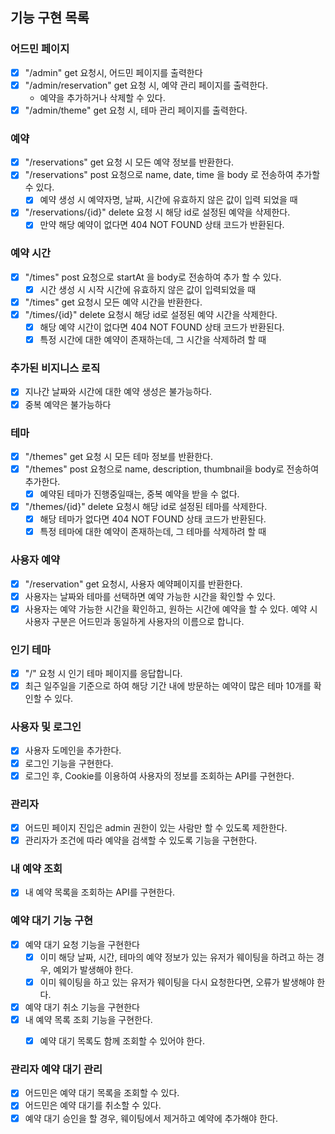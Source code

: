 ## 기능 구현 목록

### 어드민 페이지

- [x] "/admin" get 요청시, 어드민 페이지를 출력한다
- [x] "/admin/reservation" get 요청 시, 예약 관리 페이지를 출력한다.
    - 예약을 추가하거나 삭제할 수 있다.
- [x] "/admin/theme" get 요청 시, 테마 관리 페이지를 출력한다.

### 예약

- [x] "/reservations" get 요청 시 모든 예약 정보를 반환한다.
- [x] "/reservations" post 요청으로 name, date, time 을 body 로 전송하여 추가할 수 있다.
    - [x] 예약 생성 시 예약자명, 날짜, 시간에 유효하지 않은 값이 입력 되었을 때
- [x] "/reservations/{id}" delete 요청 시 해당 id로 설정된 예약을 삭제한다.
    - [x] 만약 해당 예약이 없다면 404 NOT FOUND 상태 코드가 반환된다.

### 예약 시간

- [x] "/times" post 요청으로 startAt 을 body로 전송하여 추가 할 수 있다.
    - [x] 시간 생성 시 시작 시간에 유효하지 않은 값이 입력되었을 때
- [x] "/times" get 요청시 모든 예약 시간을 반환한다.
- [x] "/times/{id}" delete 요청시 해당 id로 설정된 예약 시간을 삭제한다.
    - [x] 해당 예약 시간이 없다면 404 NOT FOUND 상태 코드가 반환된다.
    - [x] 특정 시간에 대한 예약이 존재하는데, 그 시간을 삭제하려 할 때

### 추가된 비지니스 로직

- [x] 지나간 날짜와 시간에 대한 예약 생성은 불가능하다.
- [x] 중복 예약은 불가능하다

### 테마

- [x] "/themes" get 요청 시 모든 테마 정보를 반환한다.
- [x] "/themes" post 요청으로 name, description, thumbnail을 body로 전송하여 추가한다.
    - [x] 예약된 테마가 진행중일때는, 중복 예약을 받을 수 없다.
- [x] "/themes/{id}" delete 요청시 해당 id로 설정된 테마를 삭제한다.
    - [x] 해당 테마가 없다면 404 NOT FOUND 상태 코드가 반환된다.
    - [x] 특정 테마에 대한 예약이 존재하는데, 그 테마를 삭제하려 할 때

### 사용자 예약

- [x] "/reservation" get 요청시, 사용자 예약페이지를 반환한다.
- [x] 사용자는 날짜와 테마를 선택하면 예약 가능한 시간을 확인할 수 있다.
- [x] 사용자는 예약 가능한 시간을 확인하고, 원하는 시간에 예약을 할 수 있다.
  예약 시 사용자 구분은 어드민과 동일하게 사용자의 이름으로 합니다.

### 인기 테마

- [x] "/" 요청 시 인기 테마 페이지를 응답합니다.
- [x] 최근 일주일을 기준으로 하여 해당 기간 내에 방문하는 예약이 많은 테마 10개를 확인할 수 있다.

### 사용자 및 로그인

- [x] 사용자 도메인을 추가한다.
- [x] 로그인 기능을 구현한다.
- [x] 로그인 후, Cookie를 이용하여 사용자의 정보를 조회하는 API를 구현한다.

### 관리자

- [x] 어드민 페이지 진입은 admin 권한이 있는 사람만 할 수 있도록 제한한다.
- [x] 관리자가 조건에 따라 예약을 검색할 수 있도록 기능을 구현한다.

### 내 예약 조회

- [x] 내 예약 목록을 조회하는 API를 구현한다.

### 예약 대기 기능 구현
- [x] 예약 대기 요청 기능을 구현한다
  - [x] 이미 해당 날짜, 시간, 테마의 예약 정보가 있는 유저가 웨이팅을 하려고 하는 경우, 예외가 발생해야 한다.
  - [x] 이미 웨이팅을 하고 있는 유저가 웨이팅을 다시 요청한다면, 오류가 발생해야 한다.
- [x] 예약 대기 취소 기능을 구현한다
- [x] 내 예약 목록 조회 기능을 구현한다.
  - [x] 예약 대기 목록도 함께 조회할 수 있어야 한다.


### 관리자 예약 대기 관리
- [x] 어드민은 예약 대기 목록을 조회할 수 있다.
- [x] 어드민은 예약 대기를 취소할 수 있다.
- [x] 예약 대기 승인을 할 경우, 웨이팅에서 제거하고 예약에 추가해야 한다.